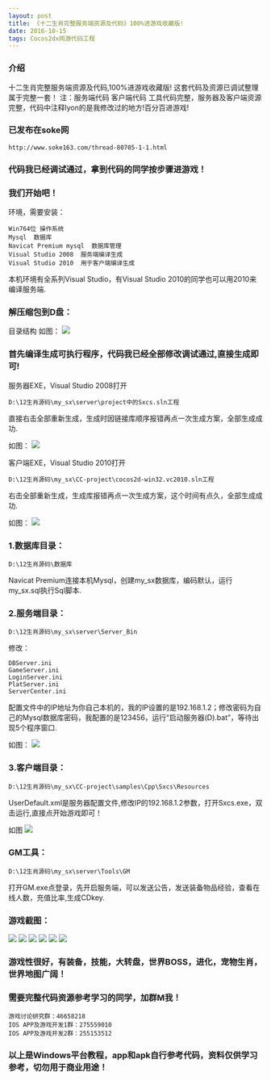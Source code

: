 ```yaml
---
layout: post
title: 《十二生肖完整服务端资源及代码》100%进游戏收藏版!
date: 2016-10-15 
tags: Cocos2dx网游代码工程   
---
```


### 介绍

  十二生肖完整服务端资源及代码,100%进游戏收藏版!
这套代码及资源已调试整理属于完整一套！
注：服务端代码 客户端代码 工具代码完整，服务器及客户端资源完整，代码中注释lyon的是我修改过的地方!百分百进游戏!

### 已发布在soke网

``` 
http://www.soke163.com/thread-80705-1-1.html
``` 

### 代码我已经调试通过，拿到代码的同学按步骤进游戏！

### 我们开始吧！

环境，需要安装：

``` 
Win764位 操作系统
Mysql  数据库
Navicat Premium mysql  数据库管理
Visual Studio 2008  服务端编译生成
Visual Studio 2010  用于客户端编译生成
``` 

本机环境有全系列Visual Studio，有Visual Studio 2010的同学也可以用2010来编译服务端.

### 解压缩包到D盘：

目录结构 如图：
![](/images/posts/shengxiao/sx0.png)

### 首先编译生成可执行程序，代码我已经全部修改调试通过,直接生成即可!

服务器EXE，Visual Studio 2008打开

``` 
D:\12生肖源码\my_sx\server\project中的Sxcs.sln工程
``` 

直接右击全部重新生成，生成时因链接库顺序报错再点一次生成方案，全部生成成功.

如图：
![](/images/posts/shengxiao/sx1.png)

客户端EXE，Visual Studio 2010打开

``` 
D:\12生肖源码\my_sx\CC-project\cocos2d-win32.vc2010.sln工程
``` 

右击全部重新生成，生成库报错再点一次生成方案，这个时间有点久，全部生成成功.

如图：
![](/images/posts/shengxiao/sx2.png)

### 1.数据库目录：

``` 
D:\12生肖源码\数据库
``` 

Navicat Premium连接本机Mysql，创建my_sx数据库，编码默认，运行my_sx.sql执行Sql脚本.

### 2.服务端目录：

``` 
D:\12生肖源码\my_sx\server\Server_Bin
``` 

修改：

``` 
DBServer.ini 
GameServer.ini 
LoginServer.ini 
PlatServer.ini 
ServerCenter.ini
``` 

配置文件中的IP地址为你自己本机的，我的IP设置的是192.168.1.2；修改密码为自己的Mysql数据库密码，我配置的是123456，运行“启动服务器(D).bat”，等待出现5个程序窗口.

如图：
![](/images/posts/shengxiao/sx3.png)

### 3.客户端目录： 

``` 
D:\12生肖源码\my_sx\CC-project\samples\Cpp\Sxcs\Resources
``` 

UserDefault.xml是服务器配置文件,修改IP的<serverIp>192.168.1.2</serverIp>参数，打开Sxcs.exe，双击运行,直接点开始游戏即可！

如图
![](/images/posts/shengxiao/sx4.png)

### GM工具：

``` 
D:\12生肖源码\my_sx\server\Tools\GM
``` 

打开GM.exe点登录，先开启服务端，可以发送公告，发送装备物品经验，查看在线人数，充值比率,生成CDkey.

### 游戏截图：

![](/images/posts/shengxiao/sx5.png)
![](/images/posts/shengxiao/sx6.png)
![](/images/posts/shengxiao/sx7.png)
![](/images/posts/shengxiao/sx8.png)
![](/images/posts/shengxiao/sx9.png)
![](/images/posts/shengxiao/sx10.png)

### 游戏性很好，有装备，技能，大转盘，世界BOSS，进化，宠物生肖，世界地图广阔！

### 需要完整代码资源参考学习的同学，加群M我！

``` 
游戏讨论研究群：46658218
IOS APP及游戏开发1群：275559010
IOS APP及游戏开发2群：255153512
``` 

### 以上是Windows平台教程，app和apk自行参考代码，资料仅供学习参考，切勿用于商业用途！